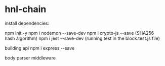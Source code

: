 # hnl-chain

install dependencies:

npm init -y
npm i nodemon --save-dev
npm i crypto-js --save  (SHA256 hash algorithm)
npm i jest --save-dev  (running test in the block.test.js file)


building api
npm i express --save

body parser middleware